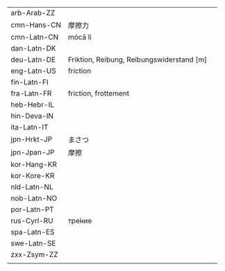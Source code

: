 | | | |
|-|-|-|
| arb-Arab-ZZ |  |  |
| cmn-Hans-CN | 摩擦力 |  |
| cmn-Latn-CN | mócā lì |  |
| dan-Latn-DK |  |  |
| deu-Latn-DE | Friktion, Reibung, Reibungswiderstand [m] |  |
| eng-Latn-US | friction |  |
| fin-Latn-FI |  |  |
| fra-Latn-FR | friction, frottement |  |
| heb-Hebr-IL |  |  |
| hin-Deva-IN |  |  |
| ita-Latn-IT |  |  |
| jpn-Hrkt-JP | まさつ |  |
| jpn-Jpan-JP | 摩擦 |  |
| kor-Hang-KR |  |  |
| kor-Kore-KR |  |  |
| nld-Latn-NL |  |  |
| nob-Latn-NO |  |  |
| por-Latn-PT |  |  |
| rus-Cyrl-RU | тре́ние |  |
| spa-Latn-ES |  |  |
| swe-Latn-SE |  |  |
| zxx-Zsym-ZZ |  |  |
|  |  |  |